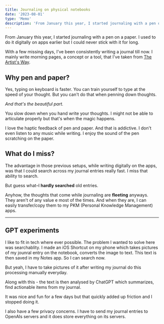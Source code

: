 ```yaml
---
title: Journaling on physical notebooks
date: '2023-08-01'
type: 'Memo'
description: 'From January this year, I started journaling with a pen on a paper. Thoughts on that.'
---
```


From January this year, I started journaling with a pen on a paper. I used to do it digitally on apps earlier but I could never stick with it for long.

With a few missing days, I've been consistently writing a journal till now. I mainly write morning pages, a concept or a tool, that I've taken from [The Artist's Way](https://aravindballa.com/bookshelf/the-artists-way-28946040/).

## Why pen and paper?

Yes, typing on keyboard is faster. You can train yourself to type at the speed of your thought. But you can't do that when penning down thoughts.

*And that's the beautiful part.*

You slow down when you hand write your thoughts. I might not be able to articulate properly but that's when the magic happens.

I love the haptic feedback of pen and paper. And that is addictive. I don't even listen to any music while writing. I enjoy the sound of the pen scratching on the paper.

## What do I miss?

The advantage in those previous setups, while writing digitally on the apps, was that I could search across my journal entries really fast. I miss that ability to search.

But guess what–I **hardly searched** old entries.

Anyhow, the thoughts that come while journaling are **fleeting** anyways. They aren't of any value e most of the times. And when they are, I can easily transfer/copy them to my PKM (Personal Knowledge Management) apps.

---

## GPT experiments

I like to fit in tech where ever possible. The problem I wanted to solve here was searchablity. I made an iOS Shortcut on my phone which takes pictures of my jounral entry on the notebook, converts the image to text. This text is then saved in my Notes app. So I can search now.

But yeah, I have to take pictures of it after writing my journal do this processing manually everyday.

Along with this - the text is then analysed by ChatGPT which summarizes, find actionable items from my journal.

It was nice and fun for a few days but that quickly added up friction and I stopped doing it.

I also have a few privacy concerns. I have to send my journal entries to OpenAIs servers and it does store everything on its servers.
